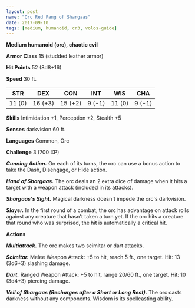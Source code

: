 ```yaml
---
layout: post
name: "Orc Red Fang of Shargaas"
date: 2017-09-10
tags: [medium, humanoid, cr3, volos-guide]
---
```


**Medium humanoid (orc), chaotic evil**

**Armor Class** 15 (studded leather armor)

**Hit Points** 52 (8d8+16)

**Speed** 30 ft.

|   STR   |   DEX   |   CON   |   INT   |   WIS   |   CHA   |
|:-----:|:-----:|:-----:|:-----:|:-----:|:-----:|
| 11 (0) | 16 (+3) | 15 (+2) | 9 (-1) | 11 (0) | 9 (-1) |

**Skills** Intimidation +1, Perception +2, Stealth +5

**Senses** darkvision 60 ft.

**Languages** Common, Orc

**Challenge** 3 (700 XP)

***Cunning Action.*** On each of its turns, the orc can use a bonus action to take the Dash, Disengage, or Hide action.

***Hand of Shargaas.*** The orc deals an 2 extra dice of damage when it hits a target with a weapon attack (included in its attacks).

***Shargaas's Sight.*** Magical darkness doesn't impede the orc's darkvision.

***Slayer.*** In the first round of a combat, the orc has advantage on attack rolls against any creature that hasn't taken a turn yet. If the orc hits a creature that round who was surprised, the hit is automatically a critical hit.

**Actions**

***Multiattack.*** The orc makes two scimitar or dart attacks.

***Scimitar.*** Melee Weapon Attack: +5 to hit, reach 5 ft., one target. Hit: 13 (3d6+3) slashing damage.

***Dart.*** Ranged Weapon Attack: +5 to hit, range 20/60 ft., one target. Hit: 10 (3d4+3) piercing damage.

***Veil of Shargaas (Recharges after a Short or Long Rest).*** The orc casts darkness without any components. Wisdom is its spellcasting ability.

